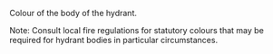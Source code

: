 Colour of the body of the hydrant.

Note: Consult local fire regulations for statutory colours that may be required for hydrant bodies in particular circumstances.
